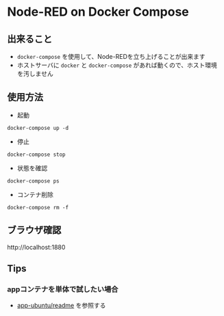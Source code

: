 # Node-RED on Docker Compose

## 出来ること

+ `docker-compose` を使用して、Node-REDを立ち上げることが出来ます
+ ホストサーバに `docker` と `docker-compose` があれば動くので、ホスト環境を汚しません

## 使用方法

+ 起動

```
docker-compose up -d
```

+ 停止

```
docker-compose stop
```

+ 状態を確認

```
docker-compose ps
```

+ コンテナ削除

```
docker-compose rm -f
```

## ブラウザ確認

http://localhost:1880

## Tips

### appコンテナを単体で試したい場合

+ [app-ubuntu/readme](https://github.com/iganari/nodered-dockercompose/blob/master/app-ubuntu/readme.md) を参照する
